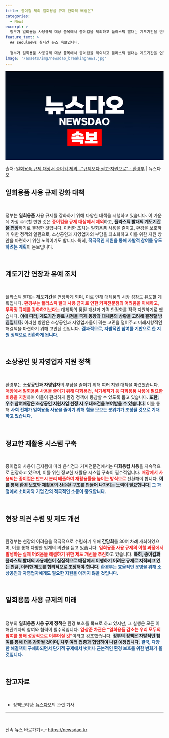 ```yaml
---
title: 종이컵 제외 일회용품 규제 완화의 배경은?
categories:
  - News
excerpt: >
  정부가 일회용품 사용규제 대상 품목에서 종이컵을 제외하고 플라스틱 빨대는 계도기간을 연장하기로 했다. 임상준…
feature_text: >
  ## seoulnews 실시간 뉴스 속보입니다.

  정부가 일회용품 사용규제 대상 품목에서 종이컵을 제외하고 플라스틱 빨대는 계도기간을 연장하기로 했다. 임상준…
image: '/assets/img/newsdao_breakingnews.jpg'
---
```


![뉴스다오 속보](/assets/img/newsdao_breakingnews.jpg)

<p>출처: <a href="https://newsdao.kr/2440" rel="dofollow">일회용품 규제 대상서 종이컵 제외…“규제보다 권고·지원으로” - 환경부</a> | 뉴스다오</p>

<h2 data-ke-size="size26">일회용품 사용 규제 강화 대책</h2>

<p data-ke-size="size16">&nbsp;</p>
정부는 <b>일회용품</b> 사용 규제를 강화하기 위해 다양한 대책을 시행하고 있습니다. 이 가운데 가장 주목할 만한 것은 <b><span style="color: #ee2323;">종이컵을 규제 대상에서 제외</span></b>하고, <b><span style="background-color: #21538527;">플라스틱 빨대의 계도기간을 연장</span></b>하기로 결정한 것입니다. 이러한 조치는 일회용품 사용을 줄이고, 환경을 보호하기 위한 정책의 일환으로, 소상공인과 자영업자의 부담을 최소화하고 이를 위한 지원 방안을 마련하기 위한 노력이기도 합니다. 특히, <b><span style="color: #1a5490;">적극적인 지원을 통해 자발적 참여를 유도하려는 계획</span></b>이 돋보입니다.</p>

<p data-ke-size="size16">&nbsp;</p>

<h2 data-ke-size="size26">계도기간 연장과 유예 조치</h2>

<p data-ke-size="size16">&nbsp;</p>
플라스틱 빨대는 <b>계도기간</b>을 연장하게 되며, 이로 인해 대체품의 시장 성장도 유도할 계획입니다. <b><span style="color: #ee2323;">환경부는 플라스틱 빨대 사용 금지로 인한 커피전문점의 어려움을 이해하고, 무작정 규제를 강화하기보다는</span></b> 대체품의 품질 개선과 가격 안정화를 적극 지원하기로 했습니다. <b><span style="background-color: #21538527;">이에 따라, 계도기간 종료 시점을 국제 동향과 대체품의 상황을 고려해 결정할 방침입니다.</span></b> 이러한 방안은 소상공인과 자영업자들이 겪는 고민을 덜어주고 미래지향적인 해결책을 마련하기 위해 고안된 것입니다. <b><span style="color: #1a5490;">결과적으로, 자발적인 참여를 기반으로 한 지원 정책으로 전환하게 됩니다.</span></b></p>

<p data-ke-size="size16">&nbsp;</p>

<h2 data-ke-size="size26">소상공인 및 자영업자 지원 정책</h2>

<p data-ke-size="size16">&nbsp;</p>
환경부는 <b>소상공인과 자영업자</b>의 부담을 줄이기 위해 여러 지원 대책을 마련했습니다. <b><span style="color: #ee2323;">매장에서 일회용품 사용을 줄이기 위해 다회용컵, 식기세척기 등 다회용품 사용에 필요한 비용을 지원</span></b>하여 이들이 편리하게 환경 정책에 동참할 수 있도록 돕고 있습니다. <b><span style="background-color: #21538527;">또한, 우수 참여매장은 소상공인 지원사업 선정 시 우대조건을 부여받을 수 있습니다.</span></b> 이를 통해 <b><span style="color: #1a5490;">사회 전체가 일회용품 사용을 줄이기 위해 힘을 모으는 분위기가 조성될 것으로 기대하고 있습니다.</span></b></p>

<p data-ke-size="size16">&nbsp;</p>

<h2 data-ke-size="size26">정교한 재활용 시스템 구축</h2>

<p data-ke-size="size16">&nbsp;</p>
종이컵의 사용이 금지됨에 따라 음식점과 커피전문점에서는 <b>다회용컵 사용</b>을 지속적으로 권장하고 있으며, 이를 위한 정교한 재활용 시스템 구축이 필수적입니다. <b><span style="color: #ee2323;">매장에서 사용되는 종이컵은 반드시 분리 배출하여 재활용률을 높이는 방식으로</span></b> 전환해야 합니다. <b><span style="background-color: #21538527;">이를 통해 환경 보호와 재활용의 선순환 구조를 만들어 나가려는 노력이 필요합니다.</span></b> <b><span style="color: #1a5490;">그 과정에서 소비자와 기업 간의 적극적인 소통이 중요합니다.</span></b></p>

<p data-ke-size="size16">&nbsp;</p>

<h2 data-ke-size="size26">현장 의견 수렴 및 제도 개선</h2>

<p data-ke-size="size16">&nbsp;</p>
환경부는 현장의 어려움을 적극적으로 수렴하기 위해 <b>간담회</b>를 30여 차례 개최하였으며, 이를 통해 다양한 업계의 의견을 듣고 있습니다. <b><span style="color: #ee2323;">일회용품 사용 규제의 이행 과정에서 발생하는 실제 어려움을 해결하기 위한 제도 개선을 추진</span></b>하고 있습니다. <b><span style="background-color: #21538527;">특히, 종이컵과 플라스틱 빨대의 사용제한이 실질적으로 매장에서 이행하기 어려운 규제로 지적되고 있는 만큼, 이러한 제도를 합리적으로 조정해야 합니다.</span></b> <b><span style="color: #1a5490;">환경부는 효율적인 운영을 위해 소상공인과 자영업자에게도 필요한 지원을 아끼지 않을 것입니다.</span></b></p>

<p data-ke-size="size16">&nbsp;</p>

<h2 data-ke-size="size26">일회용품 사용 규제의 미래</h2>

<p data-ke-size="size16">&nbsp;</p>
정부의 <b>일회용품 사용 규제 정책</b>은 환경 보호를 목표로 하고 있지만, 그 실행은 모든 이해관계자의 참여와 협력이 필수적입니다. <b><span style="color: #ee2323;">임상준 차관은 “일회용품 감소는 우리 모두의 참여를 통해 성공적으로 이루어질 것”</span></b>이라고 강조했습니다. <b><span style="background-color: #21538527;">정부의 정책은 자발적인 참여를 통해 더욱 강화될 것이며, 차후 여러 업종과 협업하여 나갈 예정입니다.</span></b> <b><span style="color: #1a5490;">결국, 다양한 해결책이 구체화되면서 단기적 규제에서 벗어나 근본적인 환경 보호를 위한 변화가 올 것입니다.</span></b></p>

<p data-ke-size="size16">&nbsp;</p>

<h2 data-ke-size="size26">참고자료</h2>

<p data-ke-size="size16">&nbsp;</p>

<ul>
  <li>정책브리핑: <a href="https://newsdao.kr/2440">뉴스다오</a>의 관련 기사</li>
</ul>

<hr />

<p data-ke-size="size16">&nbsp;</p> 

신속 뉴스 바로가기 👉 <a href="https://newsdao.kr" rel="dofollow">https://newsdao.kr</a>



